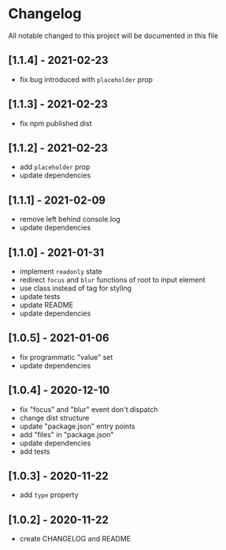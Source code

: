 # Changelog
All notable changed to this project will be documented in this file

## [1.1.4] - 2021-02-23
- fix bug introduced with `placeholder` prop

## [1.1.3] - 2021-02-23
- fix npm published dist

## [1.1.2] - 2021-02-23
- add `placeholder` prop
- update dependencies

## [1.1.1] - 2021-02-09
- remove left behind console.log
- update dependencies

## [1.1.0] - 2021-01-31
- implement `readonly` state
- redirect `focus` and `blur` functions of root to input element
- use class instead of tag for styling
- update tests
- update README
- update dependencies

## [1.0.5] - 2021-01-06
- fix programmatic "value" set
- update dependencies

## [1.0.4] - 2020-12-10
- fix "focus" and "blur" event don't dispatch
- change dist structure
- update "package.json" entry points
- add "files" in "package.json"
- update dependencies
- add tests

## [1.0.3] - 2020-11-22
- add `type` property

## [1.0.2] - 2020-11-22
- create CHANGELOG and README